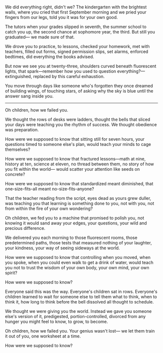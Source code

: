 We did everything right, didn't we?
The kindergarten with the brightest walls,
where you cried that first September morning
and we pried your fingers from our legs,
told you it was for your own good.

The tutors when your grades slipped in seventh,
the summer school to catch you up,
the second chance at sophomore year,
the third. But still you graduated—
we made sure of that.

We drove you to practice, to lessons,
checked your homework, met with teachers,
filled out forms, signed permission slips,
set alarms, enforced bedtimes,
did everything the books advised.

But now we see you at twenty-three,
shoulders curved beneath fluorescent lights,
that spark—remember how you used to
question everything?—extinguished,
replaced by this careful exhaustion.

You move through days like someone
who's forgotten they once dreamed
of building wings, of touching stars,
of asking why the sky is blue
until the answer sang inside you.

---

Oh children,
how we failed you.

We thought the rows of desks were ladders,
thought the bells that sliced your days
were teaching you the rhythm of success.
We thought obedience was preparation.

How were we supposed to know
that sitting still for seven hours,
your questions timed to someone else's plan,
would teach your minds to cage themselves?

How were we supposed to know
that fractured lessons—math at nine,
history at ten, science at eleven,
no thread between them, no story
of how you fit within the world—
would scatter your attention
like seeds on concrete?

How were we supposed to know
that standardized meant diminished,
that one-size-fits-all meant
no-size-fits-anyone?

That the teacher reading from the script,
eyes dead as yours grew duller,
was teaching you that learning
is something done to you, not with you,
not from within the fire of your own wondering?

Oh children, we fed you to a machine
that promised to polish you,
not knowing it would sand away
your edges, your questions,
your wild and precious difference.

We delivered you each morning
to those fluorescent rooms,
those predetermined paths,
those tests that measured nothing
of your laughter, your kindness,
your way of seeing sideways at the world.

How were we supposed to know
that controlling when you moved,
when you spoke, when you could even
walk to get a drink of water,
would teach you not to trust
the wisdom of your own body,
your own mind, your own spirit?

How were we supposed to know?

Everyone said this was the way.
Everyone's children sat in rows.
Everyone's children learned to wait
for someone else to tell them
what to think, when to think it,
how long to think before the bell
dissolved all thought to schedule.

We thought we were giving you the world.
Instead we gave you someone else's version of it,
predigested, portion-controlled,
divorced from any hunger you might feel
to know, to grow, to become.

Oh children, how we failed you.
Your genius wasn't lost—
we let them train it out of you,
one worksheet at a time.

How were we supposed to know?
